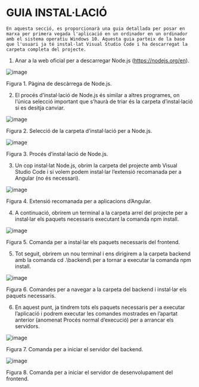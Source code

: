 # GUIA INSTAL·LACIÓ
	En aquesta secció, es proporcionarà una guia detallada per posar en marxa per primera vegada l'aplicació en un ordinador en un ordinador amb el sistema operatiu Windows 10. Aquesta guia parteix de la base que l'usuari ja té instal·lat Visual Studio Code i ha descarregat la carpeta completa del projecte.
1.	Anar a la web oficial per a descarregar Node.js (https://nodejs.org/en).
   
 ![image](https://github.com/user-attachments/assets/78f64fd2-5b77-4023-9b25-fb42707c0a76)

Figura 1. Pàgina de descàrrega de Node.js.

2.	El procés d’instal·lació de Node.js és similar a altres programes, on l’única selecció important que s’haurà de triar és la carpeta d’instal·lació si es desitja canviar.

 ![image](https://github.com/user-attachments/assets/ce6f4f31-c13c-47e4-ae63-310344a7e6d8)
 
Figura 2. Selecció de la carpeta d’instal·lació per a Node.js.

 ![image](https://github.com/user-attachments/assets/aee28e86-7003-46d7-8857-e044828fab5e)
 
Figura 3. Procés d’instal·lació de Node.js.

3.	Un cop instal·lat Node.js, obrim la carpeta del projecte amb Visual Studio Code i si volem podem instal·lar l’extensió recomanada per a Angular (no és necessari).

 ![image](https://github.com/user-attachments/assets/7fb71404-a9bd-49d3-a93a-26ae19ed19a5)
 
Figura 4. Extensió recomanada per a aplicacions d’Angular.

4.	A continuació, obrirem un terminal a la carpeta arrel del projecte per a instal·lar els paquets necessaris executant la comanda npm install.

 ![image](https://github.com/user-attachments/assets/29312bb8-e23e-4e02-875a-6767434b02b8)
 
Figura 5. Comanda per a instal·lar els paquets necessaris del frontend.

5.	 Tot seguit, obrirem un nou terminal i ens dirigirem a la carpeta backend amb la comanda cd .\backend\ per a tornar a executar la comanda npm install.

 ![image](https://github.com/user-attachments/assets/6072efad-da7f-4904-a8a0-dadc902ce8b8)
 
Figura 6. Comandes per a navegar a la carpeta del backend i instal·lar els paquets necessaris.

6.	En aquest punt, ja tindrem tots els paquets necessaris per a executar l’aplicació i podrem executar les comandes mostrades en l’apartat anterior (anomenat Procés normal d’execució) per a arrancar els servidors.

 ![image](https://github.com/user-attachments/assets/eb5aac59-c5c3-4dcf-862b-1f57a1d8dfe9)
 
Figura 7. Comanda per a iniciar el servidor del backend.

 ![image](https://github.com/user-attachments/assets/1690208c-f4b6-4349-9744-33fd0a276171)
 
Figura 8. Comanda per a iniciar el servidor de desenvolupament del frontend.
